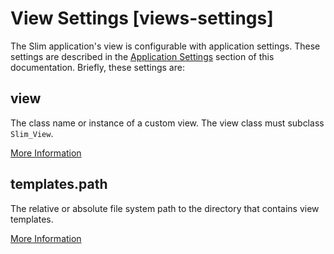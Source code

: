 # View Settings [views-settings] #

The Slim application's view is configurable with application settings. These settings are described in the [Application Settings](#settings) section of this documentation. Briefly, these settings are:

## view ##

The class name or instance of a custom view. The view class must subclass `Slim_View`.

[More Information](#settings-view)

## templates.path ##

The relative or absolute file system path to the directory that contains view templates.

[More Information](#settings-templates-path)
